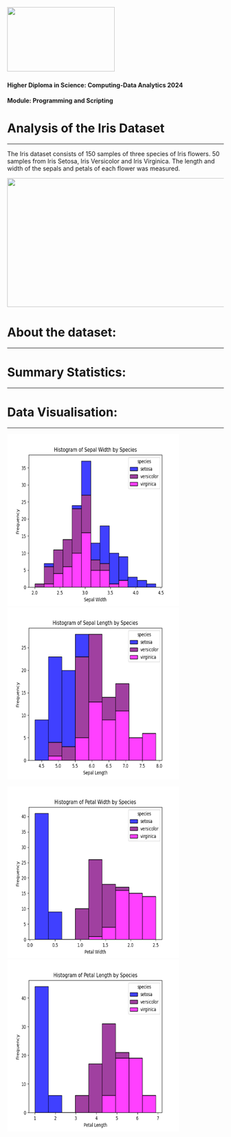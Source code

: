 <img src="https://mjconroy.com/wp-content/uploads/2023/04/ATU-Logo.png" width="250" height="150">


#### Higher Diploma in Science: Computing-Data Analytics 2024
#### Module: Programming and Scripting

<b>

# <div align="leftcenter">Analysis of the Iris Dataset</div></b>

***

The Iris dataset consists of 150 samples of three species of Iris flowers. 50 samples from Iris Setosa, Iris Versicolor and Iris Virginica. The length and width of the sepals and petals of each flower was measured. 



<img src="https://media.licdn.com/dms/image/D4D12AQH-T205O9k22g/article-inline_image-shrink_1000_1488/0/1694100871364?e=2147483647&v=beta&t=D3kWufrXHt34EA9NORP4qMsSOR42BNvA1H4e-UjvE3k" width=550 height=300>


# About the dataset:
***

# Summary Statistics:
***

# Data Visualisation:
***

<p float='left'>
<img src="histogram_sepal_width.png" height=400 width=400>
<img src='histogram_sepal_length.png' height=400 width=400>
</p>


<p float='left'>
<img src='histogram_petal_width.png' height=400 width=400>
<img src='histogram_petal_length.png' height=400, width=400>
</p>